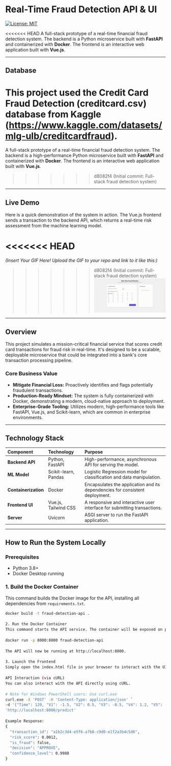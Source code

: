 # Real-Time Fraud Detection API & UI

[![License: MIT](https://img.shields.io/badge/License-MIT-yellow.svg)](https://opensource.org/licenses/MIT)

<<<<<<< HEAD
A full-stack prototype of a real-time financial fraud detection system. The backend is a Python microservice built with **FastAPI** and containerized with **Docker**. The frontend is an interactive web application built with **Vue.js**.

---

## Database

This project used the Credit Card Fraud Detection (creditcard.csv) database from Kaggle (https://www.kaggle.com/datasets/mlg-ulb/creditcardfraud).
=======
A full-stack prototype of a real-time financial fraud detection system. The backend is a high-performance Python microservice built with **FastAPI** and containerized with **Docker**. The frontend is an interactive web application built with **Vue.js**.
>>>>>>> d8082f4 (Initial commit: Full-stack fraud detection system)

---

## Live Demo

Here is a quick demonstration of the system in action. The Vue.js frontend sends a transaction to the backend API, which returns a real-time risk assessment from the machine learning model.

<<<<<<< HEAD
=======
*(Insert Your GIF Here! Upload the GIF to your repo and link to it like this:)*
>>>>>>> d8082f4 (Initial commit: Full-stack fraud detection system)
![Live Demo](./demo.gif)

---

## Overview

This project simulates a mission-critical financial service that scores credit card transactions for fraud risk in real-time. It's designed to be a scalable, deployable microservice that could be integrated into a bank's core transaction processing pipeline.

### Core Business Value
* **Mitigate Financial Loss:** Proactively identifies and flags potentially fraudulent transactions.
* **Production-Ready Mindset:** The system is fully containerized with Docker, demonstrating a modern, cloud-native approach to deployment.
* **Enterprise-Grade Tooling:** Utilizes modern, high-performance tools like FastAPI, Vue.js, and Scikit-learn, which are common in enterprise environments.

---

## Technology Stack

| Component | Technology | Purpose |
| :--- | :--- | :--- |
| **Backend API** | Python, FastAPI | High-performance, asynchronous API for serving the model. |
| **ML Model** | Scikit-learn, Pandas | Logistic Regression model for classification and data manipulation. |
| **Containerization** | Docker | Encapsulates the application and its dependencies for consistent deployment. |
| **Frontend UI** | Vue.js, Tailwind CSS | A responsive and interactive user interface for submitting transactions. |
| **Server** | Uvicorn | ASGI server to run the FastAPI application. |

---

## How to Run the System Locally

### Prerequisites
* Python 3.8+
* Docker Desktop running

### 1. Build the Docker Container

This command builds the Docker image for the API, installing all dependencies from `requirements.txt`.

```bash
docker build -t fraud-detection-api .

2. Run the Docker Container
This command starts the API service. The container will be exposed on port 8000 of the host machine.

docker run -p 8000:8000 fraud-detection-api

The API will now be running at http://localhost:8000.

3. Launch the Frontend
Simply open the index.html file in your browser to interact with the UI.

API Interaction (via cURL)
You can also interact with the API directly using cURL.

# Note for Windows PowerShell users: Use curl.exe
curl.exe -X 'POST' -H 'Content-Type: application/json' `
-d '{"Time": 120, "V1": -1.5, "V2": 0.5, "V3": -0.5, "V4": 1.2, "V5": -0.8, "V6": 0.3, "V7": -0.4, "V8": 0.6, "V9": -0.7, "V10": 0.2, "V11": -0.9, "V12": 0.4, "V13": -0.6, "V14": 0.8, "V15": -1.1, "V16": 0.5, "V17": -0.3, "V18": 0.7, "V19": -0.4, "V20": 0.1, "V21": -0.2, "V22": 0.5, "V23": 0.1, "V24": 0.3, "V25": -0.2, "V26": 0.4, "V27": 0.1, "V28": 0.2, "Amount": 150.75}' `
'http://localhost:8000/predict'

Example Response:
{
  "transaction_id": "a1b2c3d4-e5f6-a7b8-c9d0-e1f2a3b4c5d6",
  "risk_score": 0.0012,
  "is_fraud": false,
  "decision": "APPROVE",
  "confidence_level": 0.9988
}

